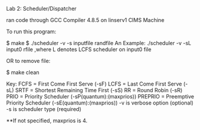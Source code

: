 Lab 2: Scheduler/Dispatcher

ran code through GCC Compiler 4.8.5 on linserv1 CIMS Machine

To run this program:

$ make
$ ./scheduler -v -s<schedspec> inputfile randfile
An Example: ./scheduler -v -sL input0 rfile  ,where L denotes LCFS scheduler on input0 file

OR to remove file:

$ make clean 


Key:
FCFS = First Come First Serve (-sF)
LCFS = Last Come First Serve (-sL)
SRTF = Shortest Remaining Time First (-sS)
RR = Round Robin (-sR)
PRIO = Priority Scheduler (-sP(quantum):(maxprios))
PREPRIO = Preemptive Priority Scheduler (-sE(quantum):(maxprios))
-v is verbose option (optional)
-s is scheduler type (required)

**If not specified, maxprios is 4.
